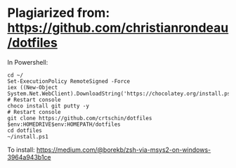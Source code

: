 # Plagiarized from: https://github.com/christianrondeau/dotfiles

In Powershell:
```
cd ~/
Set-ExecutionPolicy RemoteSigned -Force
iex ((New-Object System.Net.WebClient).DownloadString('https://chocolatey.org/install.ps1'))
# Restart console
choco install git putty -y
# Restart console
git clone https://github.com/crtschin/dotfiles $env:HOMEDRIVE$env:HOMEPATH/dotfiles
cd dotfiles
~/install.ps1
```

To install: https://medium.com/@borekb/zsh-via-msys2-on-windows-3964a943b1ce